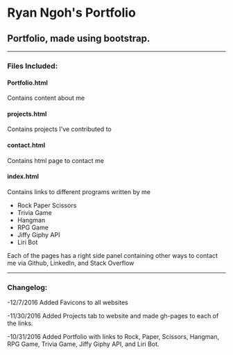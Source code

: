 # Ryan Ngoh's Portfolio
## Portfolio, made using bootstrap.
___
### Files Included:
#### **Portfolio.html**

Contains content about me

#### **projects.html**

Contains projects I've contributed to

#### **contact.html**

Contains html page to contact me
	
#### **index.html**

Contains links to different programs written by me
+ Rock Paper Scissors
+ Trivia Game
+ Hangman
+ RPG Game
+ Jiffy Giphy API
+ Liri Bot

Each of the pages has a right side panel containing other ways to contact me via Github, LinkedIn, and Stack Overflow


___

### Changelog:

-12/7/2016 Added Favicons to all websites

-11/30/2016 Added Projects tab to website and made gh-pages to each of the links.

-10/31/2016 Added Portfolio with links to Rock, Paper, Scissors, Hangman, RPG Game, Trivia Game, Jiffy Giphy API, and Liri Bot.


